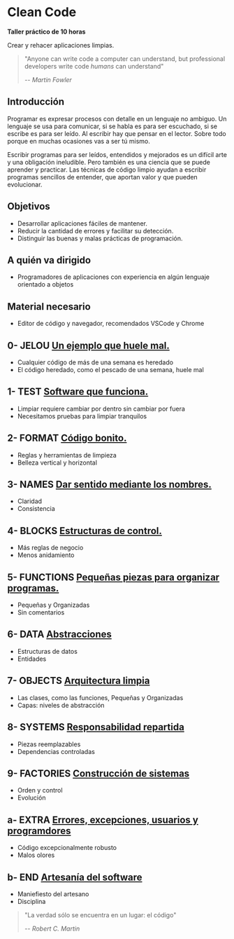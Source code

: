 # Clean Code

**Taller práctico de 10 horas**

Crear y rehacer aplicaciones limpias.

> "Anyone can write code a computer can understand, but professional developers write code _humans_ can understand"
>
> -- _Martin Fowler_

## Introducción

Programar es expresar procesos con detalle en un lenguaje no ambiguo. Un lenguaje se usa para comunicar, si se habla es para ser escuchado, si se escribe es para ser leído. Al escribir hay que pensar en el lector. Sobre todo porque en muchas ocasiones vas a ser tú mismo.

Escribir programas para ser leídos, entendidos y mejorados es un difícil arte y una obligación ineludible. Pero también es una ciencia que se puede aprender y practicar. Las técnicas de código limpio ayudan a escribir programas sencillos de entender, que aportan valor y que pueden evolucionar.

## Objetivos

* Desarrollar aplicaciones fáciles de mantener.
* Reducir la cantidad de errores y facilitar su detección.
* Distinguir las buenas y malas prácticas de programación.

## A quién va dirigido

* Programadores de aplicaciones con experiencia en algún lenguaje orientado a objetos

## Material necesario

* Editor de código y navegador, recomendados VSCode y Chrome

## 0- JELOU [Un ejemplo que huele mal.](./0-jelou.md)

* Cualquier código de más de una semana es heredado
* El código heredado, como el pescado de una semana, huele mal

## 1- TEST [Software que funciona.](./1-test.md)

* Limpiar requiere cambiar por dentro sin cambiar por fuera
* Necesitamos pruebas para limpiar tranquilos

## 2- FORMAT [Código bonito.](./2-format.md)

* Reglas y herramientas de limpieza
* Belleza vertical y horizontal

## 3- NAMES [Dar sentido mediante los nombres.](./3-names.md)

* Claridad
* Consistencia

## 4- BLOCKS [Estructuras de control.](./4-blocks.md)

* Más reglas de negocio
* Menos anidamiento

## 5- FUNCTIONS [Pequeñas piezas para organizar programas.](./5-functions.md)

* Pequeñas y Organizadas
* Sin comentarios

## 6- DATA [Abstracciones](./6-data.md)

* Estructuras de datos
* Entidades

## 7- OBJECTS [Arquitectura limpia](./7-objects.md)

* Las clases, como las funciones, Pequeñas y Organizadas
* Capas: niveles de abstracción

## 8- SYSTEMS [Responsabilidad repartida](./8-systems.md)

* Piezas reemplazables
* Dependencias controladas

## 9- FACTORIES [Construcción de sistemas](./9-factories.md)

* Orden y control
* Evolución

## a- EXTRA [Errores, excepciones, usuarios y programdores](./a-extra.md)

* Código excepcionalmente robusto
* Malos olores

## b- END [Artesanía del software](./b-end.md)

* Maniefiesto del artesano
* Disciplina

> "La verdad sólo se encuentra en un lugar: el código"
>
> -- _Robert C. Martin_
